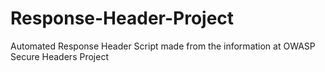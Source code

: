 # Response-Header-Project
Automated Response Header Script made from the information at OWASP Secure Headers Project
